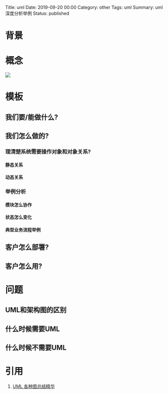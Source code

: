 Title: uml
Date: 2019-09-20 00:00
Category: other
Tags: uml
Summary: uml深度分析举例
Status: published

# 背景

# 概念

![](/docs/blog/static/15689109981874.jpg)


# 模板

## 我们要/能做什么?

## 我们怎么做的?

### 理清楚系统需要操作对象和对象关系?

#### 静态关系

#### 动态关系

### 举例分析

#### 模块怎么协作

#### 状态怎么变化

#### 典型业务流程举例



## 客户怎么部署?

## 客户怎么用?


# 问题

## UML和架构图的区别

## 什么时候需要UML

## 什么时候不需要UML


# 引用

1. [UML 各种图总结精华](https://zhuanlan.zhihu.com/p/44518805)


